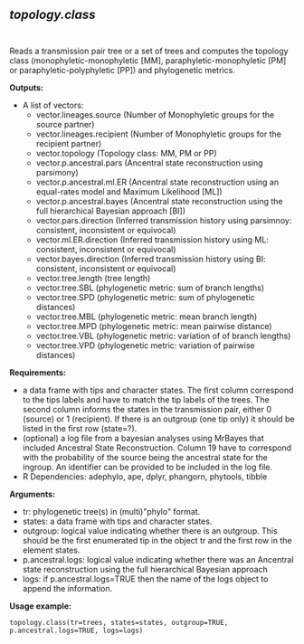 ## *topology.class* <br/><br/>

Reads a transmission pair tree or a set of trees and computes the topology class (monophyletic-monophyletic [MM], paraphyletic-monophyletic [PM] or paraphyletic-polyphyletic [PP]) and phylogenetic metrics. 

**Outputs:**

- A list of vectors:
  - vector.lineages.source (Number of Monophyletic groups for the source partner)
  - vector.lineages.recipient (Number of Monophyletic groups for the recipient partner)
  - vector.topology (Topology class: MM, PM or PP)
  - vector.p.ancestral.pars (Ancentral state reconstruction using parsimony)
  - vector.p.ancestral.ml.ER (Ancentral state reconstruction using an equal-rates model and Maximum Likelihood [ML])
  - vector.p.ancestral.bayes (Ancentral state reconstruction using the full hierarchical Bayesian approach [BI])
  - vector.pars.direction (Inferred transmission history using parsimnoy: consistent, inconsistent or equivocal)
  - vector.ml.ER.direction (Inferred transmission history using ML: consistent, inconsistent or equivocal)
  - vector.bayes.direction (Inferred transmission history using BI: consistent, inconsistent or equivocal)
  - vector.tree.length (tree length)
  - vector.tree.SBL (phylogenetic metric: sum of branch lengths)
  - vector.tree.SPD (phylogenetic metric: sum of phylogenetic distances)
  - vector.tree.MBL (phylogenetic metric: mean branch length)
  - vector.tree.MPD (phylogenetic metric: mean pairwise distance)
  - vector.tree.VBL (phylogenetic metric: variation of of branch lengths)
  - vector.tree.VPD (phylogenetic metric: variation of pairwise distances)

**Requirements:**

- a data frame with tips and character states. The first column correspond to the tips labels and have to match the tip labels of the trees. The second column informs the states in the transmission pair, either 0 (source) or 1 (recipient). If there is an outgroup (one tip only) it should be listed in the first row (state=?).
- (optional) a log file from a bayesian analyses using MrBayes that included Ancestral State Reconstruction. Column 19 have to correspond with the probability of the source being the ancestral state for the ingroup. An identifier can be provided to be included in the log file.
- R Dependencies: adephylo, ape, dplyr, phangorn, phytools, tibble 

**Arguments:**

- tr: phylogenetic tree(s) in (multi)"phylo" format.
- states: a data frame with tips and character states. 
- outgroup: logical value indicating whether there is an outgroup. This should be the first enumerated tip in the object tr and the first row in the element states.
- p.ancestral.logs: logical value indicating whether there was an Ancentral state reconstruction using the full hierarchical Bayesian approach
- logs: if p.ancestral.logs=TRUE then the name of the logs object to append the information.

**Usage example:**

`topology.class(tr=trees, states=states, outgroup=TRUE, p.ancestral.logs=TRUE, logs=logs)` 

